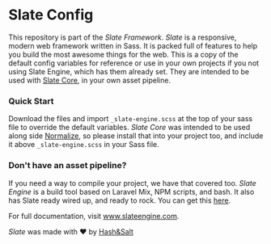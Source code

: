 # Slate Config

This repository is part of the _Slate Framework_. _Slate_ is a responsive, modern web framework written in Sass. It is packed full of features to help you build the most awesome things for the web. This is a copy of the default config variables for reference or use in your own projects if you not using Slate Engine, which has them already set. They are intended to be used with [Slate Core](https://github.com/HashandSalt/slatecore), in your own asset pipeline.

### Quick Start

Download the files and import `_slate-engine.scss` at the top of your sass file to override the default variables. _Slate Core_ was intended to be used along side [Normalize](https://necolas.github.io/normalize.css/), so please install that into your project too, and include it above `_slate-engine.scss` in your Sass file.

### Don't have an asset pipeline?

If you need a way to compile your project, we have that covered too. _Slate Engine_ is a build tool based on Laravel Mix, NPM scripts, and bash. It also has Slate ready wired up, and ready to rock. You can get this [here](https://github.com/HashandSalt/slateengine).

For full documentation, visit www.slateengine.com.

_Slate_ was made with ♥ by [Hash&Salt](https://www.hashandsalt.com)
